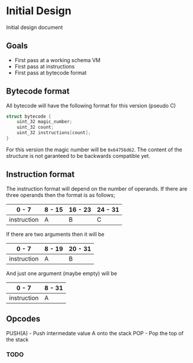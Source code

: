 # Initial Design

Initial design document

## Goals

- First pass at a working schema VM
- First pass at instructions
- First pass at bytecode format

## Bytecode format

All bytecode will have the following format for this version (pseudo C)

```c
struct bytecode {
    uint_32 magic_number;
    uint_32 count;
    uint_32 instructions[count];
}
```
For this version the magic number will be `0x64756d62`.
The content of the structure is not garanteed to be backwards compatible yet.

## Instruction format

The instruction format will depend on the number of operands.
If there are three operands then the format is as follows;

|    0 - 7    | 8 - 15 | 16 - 23 | 24 - 31 |
|-------------|--------|---------|---------|
| instruction | A      | B       | C       |

If there are two arguments then it will be

|    0 - 7    | 8 - 19 | 20 - 31 |
|-------------|--------|---------|
| instruction | A      | B       |


And just one argument (maybe empty) will be

|    0 - 7    | 8 - 31 |
|-------------|--------|
| instruction | A      |


## Opcodes

PUSH(A) - Push intermedate value A onto the stack
POP - Pop the top of the stack
### TODO
